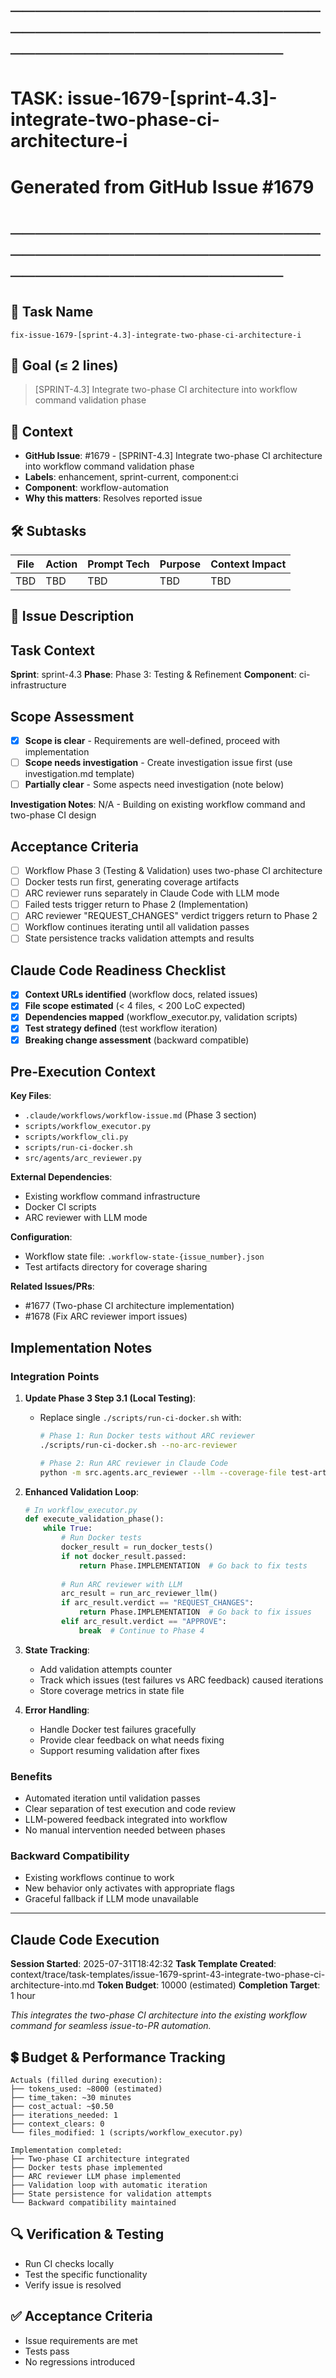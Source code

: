 # ────────────────────────────────────────────────────────────────────────
# TASK: issue-1679-[sprint-4.3]-integrate-two-phase-ci-architecture-i
# Generated from GitHub Issue #1679
# ────────────────────────────────────────────────────────────────────────

## 📌 Task Name
`fix-issue-1679-[sprint-4.3]-integrate-two-phase-ci-architecture-i`

## 🎯 Goal (≤ 2 lines)
> [SPRINT-4.3] Integrate two-phase CI architecture into workflow command validation phase

## 🧠 Context
- **GitHub Issue**: #1679 - [SPRINT-4.3] Integrate two-phase CI architecture into workflow command validation phase
- **Labels**: enhancement, sprint-current, component:ci
- **Component**: workflow-automation
- **Why this matters**: Resolves reported issue

## 🛠️ Subtasks
| File | Action | Prompt Tech | Purpose | Context Impact |
|------|--------|-------------|---------|----------------|
| TBD | TBD | TBD | TBD | TBD |

## 📝 Issue Description
## Task Context
**Sprint**: sprint-4.3
**Phase**: Phase 3: Testing & Refinement
**Component**: ci-infrastructure

## Scope Assessment
- [x] **Scope is clear** - Requirements are well-defined, proceed with implementation
- [ ] **Scope needs investigation** - Create investigation issue first (use investigation.md template)
- [ ] **Partially clear** - Some aspects need investigation (note below)

**Investigation Notes**: N/A - Building on existing workflow command and two-phase CI design

## Acceptance Criteria
- [ ] Workflow Phase 3 (Testing & Validation) uses two-phase CI architecture
- [ ] Docker tests run first, generating coverage artifacts
- [ ] ARC reviewer runs separately in Claude Code with LLM mode
- [ ] Failed tests trigger return to Phase 2 (Implementation)
- [ ] ARC reviewer "REQUEST_CHANGES" verdict triggers return to Phase 2
- [ ] Workflow continues iterating until all validation passes
- [ ] State persistence tracks validation attempts and results

## Claude Code Readiness Checklist
- [x] **Context URLs identified** (workflow docs, related issues)
- [x] **File scope estimated** (< 4 files, < 200 LoC expected)
- [x] **Dependencies mapped** (workflow_executor.py, validation scripts)
- [x] **Test strategy defined** (test workflow iteration)
- [x] **Breaking change assessment** (backward compatible)

## Pre-Execution Context
**Key Files**: 
- `.claude/workflows/workflow-issue.md` (Phase 3 section)
- `scripts/workflow_executor.py`
- `scripts/workflow_cli.py`
- `scripts/run-ci-docker.sh`
- `src/agents/arc_reviewer.py`

**External Dependencies**:
- Existing workflow command infrastructure
- Docker CI scripts
- ARC reviewer with LLM mode

**Configuration**: 
- Workflow state file: `.workflow-state-{issue_number}.json`
- Test artifacts directory for coverage sharing

**Related Issues/PRs**: 
- #1677 (Two-phase CI architecture implementation)
- #1678 (Fix ARC reviewer import issues)

## Implementation Notes
### Integration Points

1. **Update Phase 3 Step 3.1 (Local Testing)**:
   - Replace single `./scripts/run-ci-docker.sh` with:
     ```bash
     # Phase 1: Run Docker tests without ARC reviewer
     ./scripts/run-ci-docker.sh --no-arc-reviewer
     
     # Phase 2: Run ARC reviewer in Claude Code
     python -m src.agents.arc_reviewer --llm --coverage-file test-artifacts/coverage.json
     ```

2. **Enhanced Validation Loop**:
   ```python
   # In workflow_executor.py
   def execute_validation_phase():
       while True:
           # Run Docker tests
           docker_result = run_docker_tests()
           if not docker_result.passed:
               return Phase.IMPLEMENTATION  # Go back to fix tests
           
           # Run ARC reviewer with LLM
           arc_result = run_arc_reviewer_llm()
           if arc_result.verdict == "REQUEST_CHANGES":
               return Phase.IMPLEMENTATION  # Go back to fix issues
           elif arc_result.verdict == "APPROVE":
               break  # Continue to Phase 4
   ```

3. **State Tracking**:
   - Add validation attempts counter
   - Track which issues (test failures vs ARC feedback) caused iterations
   - Store coverage metrics in state file

4. **Error Handling**:
   - Handle Docker test failures gracefully
   - Provide clear feedback on what needs fixing
   - Support resuming validation after fixes

### Benefits
- Automated iteration until validation passes
- Clear separation of test execution and code review
- LLM-powered feedback integrated into workflow
- No manual intervention needed between phases

### Backward Compatibility
- Existing workflows continue to work
- New behavior only activates with appropriate flags
- Graceful fallback if LLM mode unavailable

---

## Claude Code Execution
**Session Started**: 2025-07-31T18:42:32
**Task Template Created**: context/trace/task-templates/issue-1679-sprint-43-integrate-two-phase-ci-architecture-into.md
**Token Budget**: 10000 (estimated)
**Completion Target**: 1 hour

_This integrates the two-phase CI architecture into the existing workflow command for seamless issue-to-PR automation._

## 💲 Budget & Performance Tracking
```
Actuals (filled during execution):
├── tokens_used: ~8000 (estimated)
├── time_taken: ~30 minutes
├── cost_actual: ~$0.50
├── iterations_needed: 1
├── context_clears: 0
└── files_modified: 1 (scripts/workflow_executor.py)

Implementation completed:
├── Two-phase CI architecture integrated
├── Docker tests phase implemented
├── ARC reviewer LLM phase implemented  
├── Validation loop with automatic iteration
├── State persistence for validation attempts
└── Backward compatibility maintained
```

## 🔍 Verification & Testing
- Run CI checks locally
- Test the specific functionality
- Verify issue is resolved

## ✅ Acceptance Criteria
- Issue requirements are met
- Tests pass
- No regressions introduced
